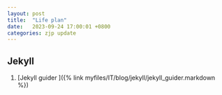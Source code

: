 ```yaml
---
layout: post
title:  "Life plan"
date:   2023-09-24 17:00:01 +0800
categories: zjp update
---
```



Jekyll
----

1. [Jekyll guider ]({% link myfiles/IT/blog/jekyll/jekyll_guider.markdown %})




